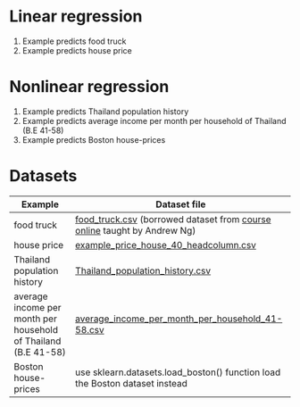 # Linear regression

1) Example predicts food truck
2) Example predicts house price

# Nonlinear regression

1) Example predicts Thailand population history
2) Example predicts average income per month per household  of Thailand (B.E 41-58)
3) Example predicts Boston house-prices 

# Datasets

| Example | Dataset file |
| --- | --- |
| food truck | [food_truck.csv](food_truck.csv) (borrowed dataset from [course online](https://www.coursera.org/learn/machine-learning) taught by Andrew Ng) |
| house price| [example_price_house_40_headcolumn.csv](example_price_house_40_headcolumn.csv) |
| Thailand population history| [Thailand_population_history.csv](Thailand_population_history.csv) |
| average income per month per household  of Thailand (B.E 41-58)| [average_income_per_month_per_household_41-58.csv](average_income_per_month_per_household_41-58.csv) |
| Boston house-prices  | use sklearn.datasets.load_boston() function load the Boston dataset instead |











